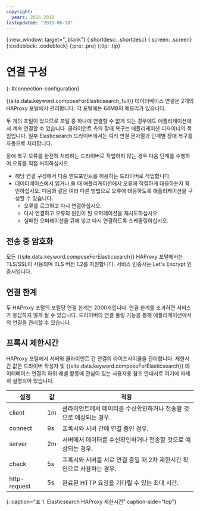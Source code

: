 ```yaml
---
copyright:
  years: 2016,2018
lastupdated: "2018-06-18"
---
```


{:new_window: target="_blank"}
{:shortdesc: .shortdesc}
{:screen: .screen}
{:codeblock: .codeblock}
{:pre: .pre}
{:tip: .tip}

# 연결 구성
{: #connection-configuration}

{{site.data.keyword.composeForElasticsearch_full}} 데이터베이스 연결은 2개의 HAProxy 포털에서 관리합니다. 각 포털에는 64MB의 메모리가 있습니다.

두 개의 포털이 있으므로 포털 중 하나에 연결할 수 없게 되는 경우에도 애플리케이션에서 계속 연결할 수 있습니다. 클라이언트 측의 장애 복구는 애플리케이션 디자이너의 책임입니다. 일부 Elasticsearch 드라이버에서는 여러 연결 문자열과 단계별 장애 복구를 자동으로 처리합니다.

장애 복구 오류를 완전히 처리하는 드라이버로 작업하지 않는 경우 다음 단계를 수행하여 오류를 직접 처리하십시오.

* 해당 연결 구성에서 다중 엔드포인트를 허용하는 드라이버로 작업합니다.
* 데이터베이스에서 읽거나 쓸 때 애플리케이션에서 오류에 적절하게 대응하는지 확인하십시오. 다음과 같은 여러 다른 방법으로 오류에 대응하도록 애플리케이션을 구성할 수 있습니다.
  + 오류를 로그하고 다시 연결하십시오.
  + 다시 연결하고 오류의 원인이 된 오퍼레이션을 재시도하십시오.
  + 실패한 오퍼레이션을 큐에 넣고 다시 연결하도록 스케줄링하십시오.

## 전송 중 암호화

모든 {{site.data.keyword.composeForElasticsearch}} HAProxy 포털에서는 TLS/SSL이 사용되며 TLS 버전 1.2를 지원합니다. 서비스 인증서는 Let's Encrypt 인증서입니다.

## 연결 한계

두 HAProxy 포털의 포털당 연결 한계는 2000개입니다. 연결 한계를 초과하면 서비스가 응답하지 않게 될 수 있습니다. 드라이버의 연결 풀링 기능을 통해 애플리케이션에서의 연결을 관리할 수 있습니다.

## 프록시 제한시간

HAProxy 포털에서 서버와 클라이언트 간 연결의 라이프사이클을 관리합니다. 제한시간 값은 드라이버 작성자 및 {{site.data.keyword.composeForElasticsearch}} 데이터베이스 연결의 하위 레벨 활동에 관심이 있는 사용자용 참조 안내서로 여기에 자세히 설명되어 있습니다.

설정 |값 | 적용
----------|-----------|-----------
client | 1m | 클라이언트에서 데이터를 수신확인하거나 전송할 것으로 예상되는 경우.
connect | 9s | 프록시와 서버 간에 연결 중인 경우.
server | 2m | 서버에서 데이터를 수신확인하거나 전송할 것으로 예상되는 경우.
check | 5s | 프록시와 서버를 서로 연결 중일 때 2차 제한시간 확인으로 사용하는 경우.
http-request | 5s | 완료된 HTTP 요청을 기다릴 수 있는 최대 시간.
{: caption="표 1. Elasticsearch HAProxy 제한시간" caption-side="top"}
